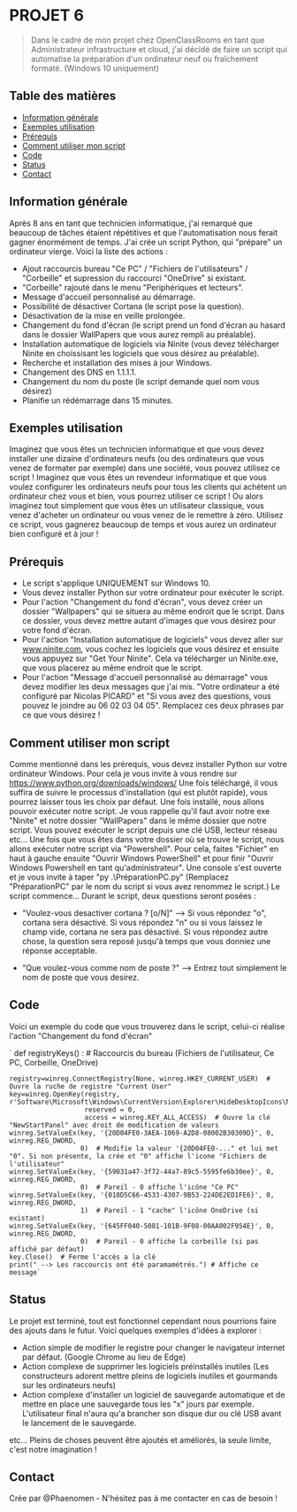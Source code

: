 # PROJET 6
> Dans le cadre de mon projet chez OpenClassRooms en tant que Administrateur infrastructure et cloud, j'ai décidé de faire un script qui automatise la préparation d'un ordinateur neuf ou fraîchement formaté. (Windows 10 uniquement)

## Table des matières
* [Information générale](#information-générale)
* [Exemples utilisation](#exemples-utilisation)
* [Prérequis](#prérequis)
* [Comment utiliser mon script](#comment-utiliser-mon-script)
* [Code](#code)
* [Status](#status)
* [Contact](#contact)

## Information générale

Après 8 ans en tant que technicien informatique, j'ai remarqué que beaucoup de tâches étaient répétitives et que l'automatisation nous ferait gagner énormément de temps. J'ai crée un script Python, qui "prépare" un ordinateur vierge. Voici la liste des actions : 

- Ajout raccourcis bureau "Ce PC" / "Fichiers de l'utilisateurs" / "Corbeille" et supression du raccourci "OneDrive" si existant.
- "Corbeille" rajouté dans le menu "Periphériques et lecteurs".
- Message d'accueil personnalisé au démarrage. 
- Possibilité de désactiver Cortana (le script pose la question).
- Désactivation de la mise en veille prolongée.
- Changement du fond d'écran (le script prend un fond d'écran au hasard dans le dossier WallPapers que vous aurez rempli au préalable).
- Installation automatique de logiciels via Ninite (vous devez télécharger Ninite en choissisant les logiciels que vous désirez au préalable).
- Recherche et installation des mises à jour Windows.
- Changement des DNS en 1.1.1.1.
- Changement du nom du poste (le script demande quel nom vous désirez)
- Planifie un rédémarrage dans 15 minutes.

## Exemples utilisation
Imaginez que vous êtes un technicien informatique et que vous devez installer une dizaine d'ordinateurs neufs (ou des ordinateurs que vous venez de formater par exemple) dans une société, vous pouvez utilisez ce script ! 
Imaginez que vous êtes un revendeur informatique et que vous voulez configurer les ordinateurs neufs pour tous les clients qui achètent un ordinateur chez vous et bien, vous pourrez utiliser ce script ! 
Ou alors imaginez tout simplement que vous êtes un utilisateur classique, vous venez d'acheter un ordinateur ou vous venez de le remettre à zéro. Utilisez ce script, vous gagnerez beaucoup de temps et vous aurez un ordinateur bien configuré et à jour ! 

## Prérequis

- Le script s'applique UNIQUEMENT sur Windows 10. 
- Vous devez installer Python sur votre ordinateur pour exécuter le script.
- Pour l'action "Changement du fond d'écran", vous devez créer un dossier "Wallpapers" qui se situera au même endroit que le script. Dans ce dossier, vous devez mettre autant d'images que vous désirez pour votre fond d'écran.
- Pour l'action "Installation automatique de logiciels" vous devez aller sur www.ninite.com, vous cochez les logiciels que vous désirez et ensuite vous appuyez sur "Get Your Ninite". Cela va télécharger un Ninite.exe, que vous placerez au même endroit que le script. 
- Pour l'action "Message d'accueil personnalisé au démarrage" vous devez modifier les deux messages que j'ai mis. "Votre ordinateur a été configuré par Nicolas PICARD" et "Si vous avez des questions, vous pouvez le joindre au 06 02 03 04 05". Remplacez ces deux phrases par ce que vous désirez ! 


## Comment utiliser mon script 

Comme mentionné dans les prérequis, vous devez installer Python sur votre ordinateur Windows. Pour cela je vous invite à vous rendre sur https://www.python.org/downloads/windows/ 
Une fois téléchargé, il vous suffira de suivre le processus d'installation (qui est plutôt rapide), vous pourrez laisser tous les choix par défaut. 
Une fois installé, nous allons pouvoir exécuter notre script. Je vous rappelle qu'il faut avoir notre exe "Ninite" et notre dossier "WallPapers" dans le même dossier que notre script. Vous pouvez exécuter le script depuis une clé USB, lecteur réseau etc... 
Une fois que vous êtes dans votre dossier où se trouve le script, nous allons exécuter notre script via "Powershell". Pour cela, faites "Fichier" en haut à gauche ensuite "Ouvrir Windows PowerShell" et pour finir "Ouvrir Windows Powershell en tant qu'administrateur".
Une console s'est ouverte et je vous invite à taper "py .\PréparationPC.py" (Remplacez  "PréparationPC" par le nom du script si vous avez renommez le script.) 
Le script commence...
Durant le script, deux questions seront posées : 

- "Voulez-vous desactiver cortana ? [o/N]" --> Si vous répondez "o", cortana sera désactivé. Si vous répondez "n" ou si vous laissez le champ vide, cortana ne sera pas désactivé. Si vous répondez autre chose, la question sera reposé jusqu'à temps que vous donniez une réponse acceptable. 

- "Que voulez-vous comme nom de poste ?" --> Entrez tout simplement le nom de poste que vous desirez. 

## Code 

Voici un exemple du code que vous trouverez dans le script, celui-ci réalise l'action "Changement du fond d'écran" 

`
    def registryKeys() : # Raccourcis du bureau (Fichiers de l'utilisateur, Ce PC, Corbeille, OneDrive)

    registry=winreg.ConnectRegistry(None, winreg.HKEY_CURRENT_USER)  # Ouvre la ruche de registre "Current User"
    key=winreg.OpenKey(registry, r'Software\Microsoft\Windows\CurrentVersion\Explorer\HideDesktopIcons\NewStartPanel',
                       reserved = 0,
                       access = winreg.KEY_ALL_ACCESS)  # Ouvre la clé "NewStartPanel" avec droit de modification de valeurs
    winreg.SetValueEx(key, '{20D04FE0-3AEA-1069-A2D8-08002B30309D}', 0, winreg.REG_DWORD,
                      0)  # Modifie la valeur '{20D04FE0-..." et lui met "0". Si non présente, la crée et "0" affiche l'icone "Fichiers de l'utilisateur"
    winreg.SetValueEx(key, '{59031a47-3f72-44a7-89c5-5595fe6b30ee}', 0, winreg.REG_DWORD,
                      0)  # Pareil - 0 affiche l'icône "Ce PC"
    winreg.SetValueEx(key, '{018D5C66-4533-4307-9B53-224DE2ED1FE6}', 0, winreg.REG_DWORD,
                      1)  # Pareil - 1 "cache" l'icône OneDrive (si existant)
    winreg.SetValueEx(key, '{645FF040-5081-101B-9F08-00AA002F954E}', 0, winreg.REG_DWORD,
                      0)  # Pareil - 0 affiche la corbeille (si pas affiché par défaut)
    key.Close()  # Ferme l'accès a la clé
    print(" --> Les raccourcis ont été paramamétrés.") # Affiche ce message`


## Status

Le projet est terminé, tout est fonctionnel cependant nous pourrions faire des ajouts dans le futur. Voici quelques exemples d'idées à explorer :

- Action simple de modifier le registre pour changer le navigateur internet par défaut. (Google Chrome au lieu de Edge)
- Action complexe de supprimer les logiciels préinstallés inutiles (Les constructeurs adorent mettre pleins de logiciels inutiles et gourmands sur les ordinateurs neufs)
- Action complexe d'installer un logiciel de sauvegarde automatique et de mettre en place une sauvegarde tous les "x" jours par exemple. L'utilisateur final n'aura qu'a brancher son disque dur ou clé USB avant le lancement de le sauvegarde. 

etc... Pleins de choses peuvent être ajoutés et améliorés, la seule limite, c'est notre imagination ! 

## Contact
Crée par @Phaenomen - N'hésitez pas à me contacter en cas de besoin ! 

